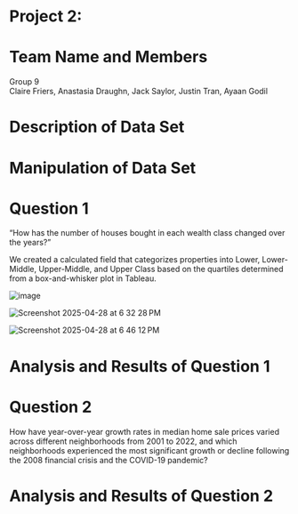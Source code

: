 # Project 2: 

# Team Name and Members 
Group 9 <br>
Claire Friers,
Anastasia Draughn, 
Jack Saylor, 
Justin Tran, 
Ayaan Godil

# Description of Data Set

# Manipulation of Data Set 

# Question 1 
“How has the number of houses bought in each wealth class changed over the years?”

We created a calculated field that categorizes properties into Lower, Lower-Middle, Upper-Middle, and Upper Class based on the quartiles determined from a box-and-whisker plot in Tableau.

![image](https://github.com/user-attachments/assets/f28b79da-d33c-40ad-b2e5-b1bbc36dfed2)

![Screenshot 2025-04-28 at 6 32 28 PM](https://github.com/user-attachments/assets/a066956b-6b5f-42c9-a9ed-7a62c0f2b3dc)

![Screenshot 2025-04-28 at 6 46 12 PM](https://github.com/user-attachments/assets/f551ca3c-f322-4321-929c-6917a6a61bcc)

# Analysis and Results of Question 1

# Question 2 
How have year-over-year growth rates in median home sale prices varied across different neighborhoods from 2001 to 2022, and which neighborhoods experienced the most significant growth or decline following the 2008 financial crisis and the COVID-19 pandemic? 

# Analysis and Results of Question 2


